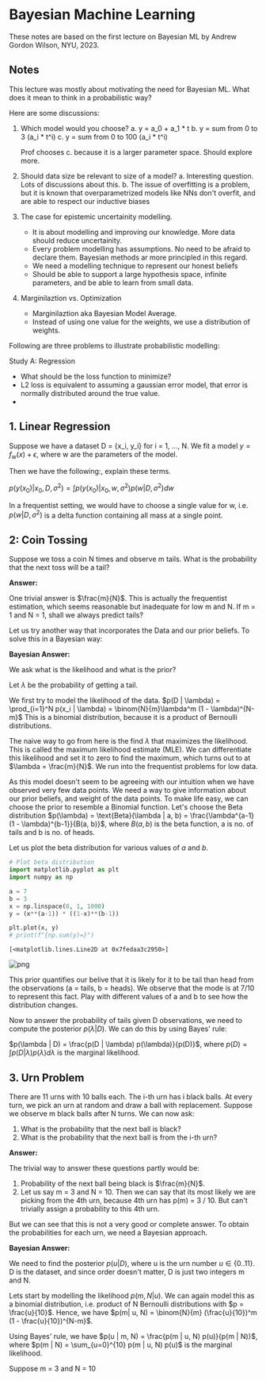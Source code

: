 # Bayesian Machine Learning

These notes are based on the first lecture on Bayesian ML by Andrew Gordon Wilson, NYU, 2023. 

## Notes

This lecture was mostly about motivating the need for Bayesian ML. What does it mean to think in a probabilistic way?

Here are some discussions:

1. Which model would you choose? 
    a. y = a_0 + a_1 * t
    b. y = sum from 0 to 3 (a_i * t^i) 
    c. y = sum from 0 to 100 (a_i * t^i) 

    Prof chooses c. because it is a larger parameter space. Should explore more. 

2. Should data size be relevant to size of a model? 
    a. Interesting question. Lots of discussions about this. 
    b. The issue of overfitting is a problem, but it is known that overparametrized models like NNs don't overfit, and are able to respect our inductive biases

3. The case for epistemic uncertainity modelling. 
    - It is about modelling and improving our knowledge. More data should reduce uncertainity. 
    - Every problem modelling has assumptions. No need to be afraid to declare them. Bayesian methods ar more principled in this regard.
    - We need a modelling technique to represent our honest beliefs
    - Should be able to support a large hypothesis space, infinite parameters, and be able to learn from small data.

4. Marginilaztion vs. Optimization
    - Marginilaztion aka Bayesian Model Average. 
    - Instead of using one value for the weights, we use a distribution of weights. 

Following are three problems to illustrate probabilistic modelling:

Study A: Regression
- What should be the loss function to minimize? 
- L2 loss is equivalent to assuming a gaussian error model, that error is normally distributed around the true value.
- 

## 1. Linear Regression

Suppose we have a dataset D = {x_i, y_i} for i = 1, ..., N. We fit a model $y = f_w(x) + \epsilon$, where w are the parameters of the model.

Then we have the following:, explain these terms. 

$p(y(x_0) | x_0, D, \sigma^2) = \int p(y(x_0) | x_0, w, \sigma^2) p(w | D, \sigma^2) dw$

In a frequentist setting, we would have to choose a single value for w, i.e. $p(w | D, \sigma^2)$ is a delta function containing all mass at a single point.



## 2: Coin Tossing
Suppose we toss a coin N times and observe m tails. What is the probability that the next toss will be a tail?

<b>Answer:</b> 

One trivial answer is $\frac{m}{N}$. This is actually the frequentist estimation, which seems reasonable but inadequate for low m and N. If m = 1 and N = 1, shall we always predict tails?

Let us try another way that incorporates the Data and our prior beliefs. To solve this in a Bayesian way:

<b>Bayesian Answer:</b>

We ask what is the likelihood and what is the prior?

<!-- $p(\lambda | D) = \frac{p(D | \lambda) p(\lambda)}{p(D)}$ -->
Let $\lambda$ be the probability of getting a tail.

We first try to model the likelihood of the data.
$p(D | \lambda) = \prod_{i=1}^N p(x_i | \lambda) = \binom{N}{m}\lambda^m (1 - \lambda)^{N-m}$
This is a binomial distribution, because it is a product of Bernoulli distributions.

The naive way to go from here is the find $\lambda$ that maximizes the likelihood. This is called the maximum likelihood estimate (MLE). We can differentiate this likelihood and set it to zero to find the maximum, which turns out to at $\lambda = \frac{m}{N}$. We run into the frequentist problems for low data. 

As this model doesn't seem to be agreeing with our intuition when we have observed very few data points. We need a way to give information about our prior beliefs, and weight of the data points. To make life easy, we can choose the prior to resemble a Binomial function. Let's choose the Beta distribution $p(\lambda) = \text{Beta}(\lambda | a, b) = \frac{\lambda^{a-1} (1 - \lambda)^{b-1}}{B(a, b)}$, where $B(a, b)$ is the beta function, a is no. of tails and b is no. of heads. 

Let us plot the beta distribution for various values of $a$ and $b$.


```python
# Plot beta distribution
import matplotlib.pyplot as plt
import numpy as np

a = 7
b = 3
x = np.linspace(0, 1, 1000)
y = (x**(a-1)) * ((1-x)**(b-1))

plt.plot(x, y)
# print(f"{np.sum(y)=}")
```




    [<matplotlib.lines.Line2D at 0x7fedaa3c2950>]




    
![png](01_intro_files/01_intro_5_1.png)
    


This prior quantifies our belive that it is likely for it to be tail than head from the observations (a = tails, b = heads). We observe that the mode is at 7/10 to represent this fact. Play with different values of a and b to see how the distribution changes.


Now to answer the probability of tails given D observations, we need to compute the posterior $p(\lambda | D)$. We can do this by using Bayes' rule:

$p(\lambda | D) = \frac{p(D | \lambda) p(\lambda)}{p(D)}$, where $p(D) = \int p(D | \lambda) p(\lambda) d\lambda$ is the marginal likelihood.



## 3. Urn Problem
There are 11 urns with 10 balls each. The i-th urn has i black balls. At every turn, we pick an urn at random and draw a ball with replacement. Suppose we observe m black balls after N turns. We can now ask: 
1. What is the probability that the next ball is black?
2. What is the probability that the next ball is from the i-th urn?


<b>Answer:</b>

The trivial way to answer these questions partly would be:
1. Probability of the next ball being black is $\frac{m}{N}$.
2. Let us say m = 3 and N = 10. Then we can say that its most likely we are picking from the 4th urn, because 4th urn has p(m) = 3 / 10. But can't trivially assign a probability to this 4th urn.

But we can see that this is not a very good or complete answer. To obtain the probabilities for each urn, we need a Bayesian approach.

<b>Bayesian Answer:</b>

We need to find the posterior $p(u | D)$, where u is the urn number $u \in \{0..11\}$. D is the dataset, and since order doesn't matter, D is just two integers m and N.

Lets start by modelling the likelihood $p(m, N| u)$. We can again model this as a binomial distribution, i.e. product of N Bernoulli distributions with $p = \frac{u}{10}$. Hence, we have $p(m| u, N) = \binom{N}{m} (\frac{u}{10})^m (1 - \frac{u}{10})^{N-m}$.

Using Bayes' rule, we have $p(u | m, N) = \frac{p(m | u, N) p(u)}{p(m | N)}$, where $p(m | N) = \sum_{u=0}^{10} p(m | u, N) p(u)$ is the marginal likelihood.


Suppose m = 3 and N = 10


